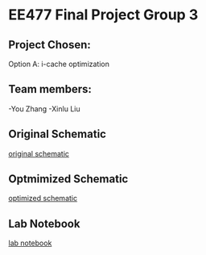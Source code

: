 # EE477 Final Project Group 3

## Project Chosen:
Option A: i-cache optimization

## Team members:
-You Zhang
-Xinlu Liu

## Original Schematic
[original schematic](https://docs.google.com/presentation/d/1tdELT87mSaqG3KEU5-SogIe5D7kNvHKJ9wIa-DUIPJI/edit?ts=5e6310bf#slide=id.g710c80cc64_0_0)

## Optmimized Schematic
[optimized schematic](https://docs.google.com/presentation/d/1Ji6kmecIq5WIZ1L3BxTt2Dw57ZsydjhAPUUH6XuoVEQ/edit?ts=5e63115e#slide=id.g710c80cc64_0_0)

## Lab Notebook
[lab notebook](https://docs.google.com/document/d/1eqlUBsmO1MWEzfWVCOwU7tTHI6IMkloIjido0dScpHU/edit?ts=5e631129)


